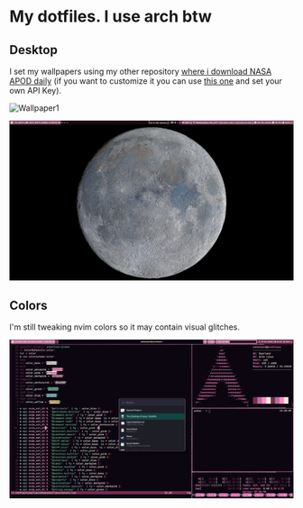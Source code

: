 # My dotfiles. I use arch btw

## Desktop

I set my wallpapers using my other repository [where i download NASA APOD daily](https://github.com/yohanduartep/APOD) (if you want to customize it you can use [this one](https://github.com/yohanduartep/APOD-Script) and set your own API Key).

![Wallpaper1](https://raw.githubusercontent.com/yohanduartep/Dotfiles-btw/refs/heads/master/Images/wallpaper1.png)

![Desktop](https://raw.githubusercontent.com/yohanduartep/Dotfiles-btw/refs/heads/master/Images/desktop.png)

## Colors

I'm still tweaking nvim colors so it may contain visual glitches.

![Colors](https://raw.githubusercontent.com/yohanduartep/Dotfiles-btw/refs/heads/master/Images/colors.png)
